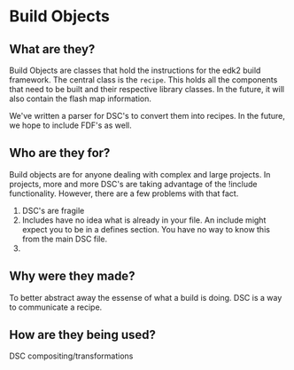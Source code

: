 # Build Objects

## What are they?

Build Objects are classes that hold the instructions for the edk2 build framework.
The central class is the `recipe`.
This holds all the components that need to be built and their respective library classes.
In the future, it will also contain the flash map information.

We've written a parser for DSC's to convert them into recipes. 
In the future, we hope to include FDF's as well.

## Who are they for?

Build objects are for anyone dealing with complex and large projects.
In projects, more and more DSC's are taking advantage of the !include functionality. However, there are a few problems with that fact. 
1. DSC's are fragile
2. Includes have no idea what is already in your file. An include might expect you to be in a defines section. You have no way to know this from the main DSC file.
3. 

## Why were they made?

To better abstract away the essense of what a build is doing. DSC is a way to communicate a recipe. 

## How are they being used?

DSC compositing/transformations
